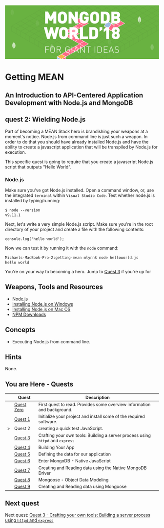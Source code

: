 ![MongoDB](../images/header.png "MongoDB")
# Getting MEAN
## An Introduction to API-Centered Application Development with Node.js and MongoDB

## quest 2: Wielding Node.js

Part of becoming a MEAN Stack hero is brandishing your weapons at a moment's notice.  Node.js from command line is just such a weapon.  In order to do that you should have already installed Node.js and have the ability to create a javascript application that will be transpiled by Node.js for execution.  

This specific quest is going to require that you create a javascript Node.js script that outputs "Hello World".

### Node.js

Make sure you've got Node.js installed.  Open a command window, or, use the integrated `terminal` within `Visual Studio Code`.  Test whether node.js is installed by typing/running:

```
$ node --version
v9.11.1
```

Next, let's write a very simple Node.js script.  Make sure you're in the root directory of your project and create a file with the following contents:

```
console.log('hello world');
```
Now we can test it by running it with the `node` command:

```
Michaels-MacBook-Pro-2:getting-mean mlynn$ node helloworld.js
hello world
```

You're on your way to becoming a hero.  Jump to [Quest 3](../workshop/quest3.md) if you're up for

## Weapons, Tools and Resources

* [Node.js](https://nodejs.org)
* [Installing Node.js on Windows](https://nodesource.com/blog/installing-nodejs-tutorial-windows/)
* [Installing Node.js on Mac OS](https://nodesource.com/blog/installing-nodejs-tutorial-mac-os-x/)
* [NPM Downloads](https://mongodb.com/download)

## Concepts

* Executing Node.js from command line.

## Hints

None.
## You are Here - Quests
|  | Quest | Description |
|--|-------|-------------|
|  |[Quest Zero](./quest0.md) | First quest to read.  Provides some overview information and background. |
|  |[Quest 1](./quest1.md) | Initialize your project and install some of the required software. |
| > |Quest 2 | creating a quick test JavaScript. |
|  |[Quest 3 ](./quest3.md) | Crafting your own tools: Building a server process using `httpd` and `express` |
|  |[Quest 4 ](./quest4.md) | Building Your App |
|  |[Quest 5 ](./quest5.md) | Defining the data for our application |
|  |[Quest 6 ](./quest6.md) | Enter MongoDB - Native JavaScript  |
|  |[Quest 7](./quest7.md) | Creating and Reading data using the Native MongoDB Driver |
| | [Quest 8](./quest8.md) | Mongoose - Object Data Modeling |
| | [Quest 9](./quest9.md) | Creating and Reading data using Mongoose  |



## Next quest

Next quest: [Quest 3 - Crafting your own tools: Building a server process using `httpd` and `express` ](./quest3.md)
